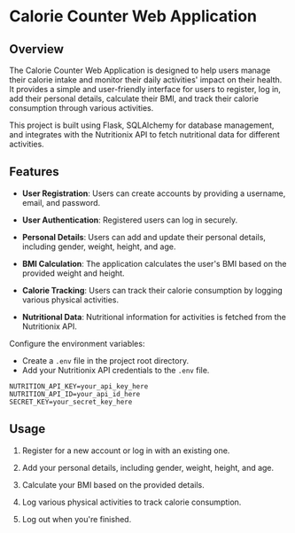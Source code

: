 

# Calorie Counter Web Application

## Overview

The Calorie Counter Web Application is designed to help users manage their calorie intake and monitor their daily activities' impact on their health. It provides a simple and user-friendly interface for users to register, log in, add their personal details, calculate their BMI, and track their calorie consumption through various activities.

This project is built using Flask, SQLAlchemy for database management, and integrates with the Nutritionix API to fetch nutritional data for different activities.

## Features

- **User Registration**: Users can create accounts by providing a username, email, and password.

- **User Authentication**: Registered users can log in securely.

- **Personal Details**: Users can add and update their personal details, including gender, weight, height, and age.

- **BMI Calculation**: The application calculates the user's BMI based on the provided weight and height.

- **Calorie Tracking**: Users can track their calorie consumption by logging various physical activities.

- **Nutritional Data**: Nutritional information for activities is fetched from the Nutritionix API.



Configure the environment variables:

   - Create a `.env` file in the project root directory.
   - Add your Nutritionix API credentials to the `.env` file.

```env
NUTRITION_API_KEY=your_api_key_here
NUTRITION_API_ID=your_api_id_here
SECRET_KEY=your_secret_key_here
```


## Usage

1. Register for a new account or log in with an existing one.

2. Add your personal details, including gender, weight, height, and age.

3. Calculate your BMI based on the provided details.

4. Log various physical activities to track calorie consumption.

5. Log out when you're finished.



